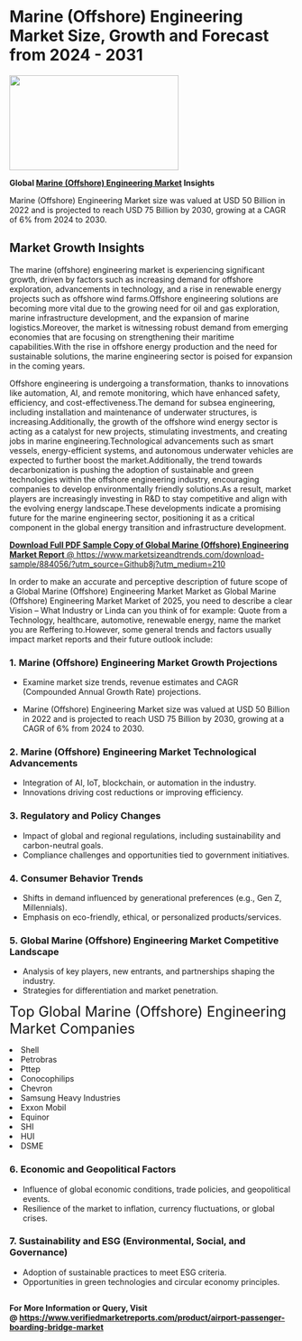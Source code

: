 <H1>Marine (Offshore) Engineering Market Size, Growth and Forecast from 2024 - 2031</H1><img class="aligncenter size-medium wp-image-584254" src="https://thirdeyenews.in/wp-content/uploads/2024/09/Global-Market-Research-300x168.jpeg" alt="" width="300" height="168" /><p><strong>Global&nbsp;<a href="https://www.marketsizeandtrends.com/download-sample/884056/?utm_source=Github8j?utm_medium=210">Marine (Offshore) Engineering Market</a> Insights</strong></p><p>Marine (Offshore) Engineering Market size was valued at USD 50 Billion in 2022 and is projected to reach USD 75 Billion by 2030, growing at a CAGR of 6% from 2024 to 2030.</p><p><h2>Market Growth Insights</h2> <p>The marine (offshore) engineering market is experiencing significant growth, driven by factors such as increasing demand for offshore exploration, advancements in technology, and a rise in renewable energy projects such as offshore wind farms.Offshore engineering solutions are becoming more vital due to the growing need for oil and gas exploration, marine infrastructure development, and the expansion of marine logistics.Moreover, the market is witnessing robust demand from emerging economies that are focusing on strengthening their maritime capabilities.With the rise in offshore energy production and the need for sustainable solutions, the marine engineering sector is poised for expansion in the coming years.</p> <p><a href="#"></a></p> <p>Offshore engineering is undergoing a transformation, thanks to innovations like automation, AI, and remote monitoring, which have enhanced safety, efficiency, and cost-effectiveness.The demand for subsea engineering, including installation and maintenance of underwater structures, is increasing.Additionally, the growth of the offshore wind energy sector is acting as a catalyst for new projects, stimulating investments, and creating jobs in marine engineering.Technological advancements such as smart vessels, energy-efficient systems, and autonomous underwater vehicles are expected to further boost the market.Additionally, the trend towards decarbonization is pushing the adoption of sustainable and green technologies within the offshore engineering industry, encouraging companies to develop environmentally friendly solutions.As a result, market players are increasingly investing in R&D to stay competitive and align with the evolving energy landscape.These developments indicate a promising future for the marine engineering sector, positioning it as a critical component in the global energy transition and infrastructure development.<p><a href="#"></p><p><span class=""><strong>Download Full PDF Sample Copy of Global Marine (Offshore) Engineering Market Report</strong> @ <a href="https://www.marketsizeandtrends.com/download-sample/884056/?utm_source=Github8j?utm_medium=210" target="_blank">https://www.marketsizeandtrends.com/download-sample/884056/?utm_source=Github8j?utm_medium=210</a></span></p><p>In order to make an accurate and perceptive description of future scope of a Global&nbsp;Marine (Offshore) Engineering Market Market as Global&nbsp;Marine (Offshore) Engineering Market Market of 2025, you need to describe a clear Vision &ndash; What Industry or Linda can you think of for example: Quote from a Technology, healthcare, automotive, renewable energy, name the market you are Reffering to.However, some general trends and factors usually impact market reports and their future outlook include:</p><h3>1.&nbsp;<strong>Marine (Offshore) Engineering Market Growth Projections</strong></h3><ul><li>Examine market size trends, revenue estimates and CAGR (Compounded Annual Growth Rate) projections.</li><li><p>Marine (Offshore) Engineering Market size was valued at USD 50 Billion in 2022 and is projected to reach USD 75 Billion by 2030, growing at a CAGR of 6% from 2024 to 2030.</p></li></ul><h3>2.&nbsp;<strong>Marine (Offshore) Engineering Market Technological Advancements</strong></h3><ul><li>Integration of AI, IoT, blockchain, or automation in the industry.</li><li>Innovations driving cost reductions or improving efficiency.</li></ul><h3>3.&nbsp;<strong>Regulatory and Policy Changes</strong></h3><ul><li>Impact of global and regional regulations, including sustainability and carbon-neutral goals.</li><li>Compliance challenges and opportunities tied to government initiatives.</li></ul><h3>4.&nbsp;<strong>Consumer Behavior Trends</strong></h3><ul><li>Shifts in demand influenced by generational preferences (e.g., Gen Z, Millennials).</li><li>Emphasis on eco-friendly, ethical, or personalized products/services.</li></ul><h3>5.&nbsp;<strong>Global Marine (Offshore) Engineering Market Competitive Landscape</strong></h3><ul><li>Analysis of key players, new entrants, and partnerships shaping the industry.</li><li>Strategies for differentiation and market penetration.</li></ul><p data-pm-slice="1 1 []"><span style="color: inherit; font-family: inherit; font-size: 25px;">Top Global Marine (Offshore) Engineering Market Companies</span></p><div class="" data-test-id=""><p><li>Shell</li><li> Petrobras</li><li> Pttep</li><li> Conocophilips</li><li> Chevron</li><li> Samsung Heavy Industries</li><li> Exxon Mobil</li><li> Equinor</li><li> SHI</li><li> HUI</li><li> DSME</li></p></div><h3>6.&nbsp;<strong>Economic and Geopolitical Factors</strong></h3><ul><li>Influence of global economic conditions, trade policies, and geopolitical events.</li><li>Resilience of the market to inflation, currency fluctuations, or global crises.</li></ul><h3>7.&nbsp;<strong>Sustainability and ESG (Environmental, Social, and Governance)</strong></h3><ul><li>Adoption of sustainable practices to meet ESG criteria.</li><li>Opportunities in green technologies and circular economy principles.</li></ul><h2><strong style="font-size: 14px;">For More Information or Query, Visit @&nbsp;</strong><a style="background-color: #ffffff; font-size: 14px;" href="https://www.marketsizeandtrends.com/report/marine-offshore-engineering-market/" target="_blank">https://www.verifiedmarketreports.com/product/airport-passenger-boarding-bridge-market</a></h2>
